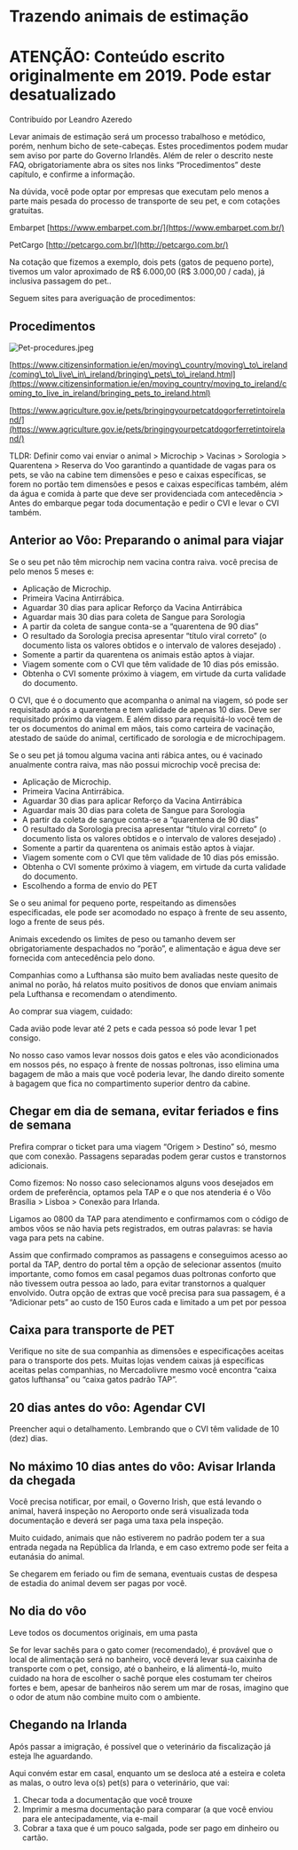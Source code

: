 # Trazendo animais de estimação

# **ATENÇÃO: Conteúdo escrito originalmente em 2019. Pode estar desatualizado**

Contribuído por Leandro Azeredo

Levar animais de estimação será um processo trabalhoso e metódico, porém, nenhum bicho de sete-cabeças. Estes procedimentos podem mudar sem aviso por parte do Governo Irlandês. Além de reler o descrito neste FAQ, obrigatoriamente abra os sites nos links “Procedimentos” deste capítulo, e confirme a informação.

Na dúvida, você pode optar por empresas que executam pelo menos a parte mais pesada do processo de transporte de seu pet, e com cotações gratuitas.

Embarpet [https://www.embarpet.com.br/](https://www.embarpet.com.br/)  

PetCargo [http://petcargo.com.br/](http://petcargo.com.br/)

Na cotação que fizemos a exemplo, dois pets (gatos de pequeno porte), tivemos um valor aproximado de R$ 6.000,00 (R$ 3.000,00 / cada), já inclusiva passagem do pet..

Seguem sites para averiguação de procedimentos:

## Procedimentos

![Pet-procedures.jpeg](../images/Pet-procedures.jpeg)

[https://www.citizensinformation.ie/en/moving\_country/moving\_to\_ireland/coming\_to\_live\_in\_ireland/bringing\_pets\_to\_ireland.html](https://www.citizensinformation.ie/en/moving_country/moving_to_ireland/coming_to_live_in_ireland/bringing_pets_to_ireland.html)

[https://www.agriculture.gov.ie/pets/bringingyourpetcatdogorferretintoireland/](https://www.agriculture.gov.ie/pets/bringingyourpetcatdogorferretintoireland/)

TLDR: Definir como vai enviar o animal > Microchip > Vacinas > Sorologia > Quarentena > Reserva do Voo garantindo a quantidade de vagas para os pets, se vão na cabine tem dimensões e peso e caixas específicas, se forem no portão tem dimensões e pesos e caixas específicas também, além da água e comida à parte que deve ser providenciada com antecedência > Antes do embarque pegar toda documentação e pedir o CVI e levar o CVI também.

## Anterior ao Vôo: Preparando o animal para viajar

Se o seu pet não têm microchip nem vacina contra raiva. você precisa de pelo menos 5 meses e:

* Aplicação de Microchip.
* Primeira Vacina Antirrábica.
* Aguardar 30 dias para aplicar Reforço da Vacina Antirrábica
* Aguardar mais 30 dias para coleta de Sangue para Sorologia
* A partir da coleta de sangue conta-se a “quarentena de 90 dias”
* O resultado da Sorologia precisa apresentar “título viral correto” (o documento lista os valores obtidos e o intervalo de valores desejado) .
* Somente a partir da quarentena os animais estão aptos à viajar.
* Viagem somente com o CVI que têm validade de 10 dias pós emissão.
* Obtenha o CVI somente próximo à viagem, em virtude da curta validade do documento.

O CVI, que é o documento que acompanha o animal na viagem, só pode ser requisitado após a quarentena e tem validade de apenas 10 dias. Deve ser requisitado próximo da viagem. E além disso para requisitá-lo você tem de ter os documentos do animal em mãos, tais como carteira de vacinação, atestado de saúde do animal, certificado de sorologia e de microchipagem.

Se o seu pet já tomou alguma vacina anti rábica antes, ou é vacinado anualmente contra raiva, mas não possui microchip você precisa de:

* Aplicação de Microchip.
* Primeira Vacina Antirrábica.
* Aguardar 30 dias para aplicar Reforço da Vacina Antirrábica
* Aguardar mais 30 dias para coleta de Sangue para Sorologia
* A partir da coleta de sangue conta-se a “quarentena de 90 dias”
* O resultado da Sorologia precisa apresentar “título viral correto” (o documento lista os valores obtidos e o intervalo de valores desejado) .
* Somente a partir da quarentena os animais estão aptos à viajar.
* Viagem somente com o CVI que têm validade de 10 dias pós emissão.
* Obtenha o CVI somente próximo à viagem, em virtude da curta validade do documento.
* Escolhendo a forma de envio do PET

Se o seu animal for pequeno porte, respeitando as dimensões especificadas, ele pode ser acomodado no espaço à frente de seu assento, logo a frente de seus pés.

Animais excedendo os limites de peso ou tamanho devem ser obrigatoriamente despachados no “porão”, e alimentação e água deve ser fornecida com antecedência pelo dono.

Companhias como a Lufthansa são muito bem avaliadas neste quesito de animal no porão, há relatos muito positivos de donos que enviam animais pela Lufthansa e recomendam o atendimento.

Ao comprar sua viagem, cuidado:

Cada avião pode levar até 2 pets e cada pessoa só pode levar 1 pet consigo.

No nosso caso vamos levar nossos dois gatos e eles vão acondicionados em nossos pés, no espaço à frente de nossas poltronas, isso elimina uma bagagem de mão a mais que você poderia levar, lhe dando direito somente à bagagem que fica no compartimento superior dentro da cabine.

## Chegar em dia de semana, evitar feriados e fins de semana

Prefira comprar o ticket para uma viagem “Origem > Destino” só, mesmo que com conexão. Passagens separadas podem gerar custos e transtornos adicionais.

Como fizemos: No nosso caso selecionamos alguns voos desejados em ordem de preferência, optamos pela TAP e o que nos atenderia é o Vôo Brasília > Lisboa > Conexão para Irlanda.

Ligamos ao 0800 da TAP para atendimento e confirmamos com o código de ambos vôos se não havia pets registrados, em outras palavras: se havia vaga para pets na cabine.

Assim que confirmado compramos as passagens e conseguimos acesso ao portal da TAP, dentro do portal têm a opção de selecionar assentos (muito importante, como fomos em casal pegamos duas poltronas conforto que não tivessem outra pessoa ao lado, para evitar transtornos a qualquer envolvido. Outra opção de extras que você precisa para sua passagem, é a “Adicionar pets” ao custo de 150 Euros cada e limitado a um pet por pessoa

## Caixa para transporte de PET

Verifique no site de sua companhia as dimensões e especificações aceitas para o transporte dos pets. Muitas lojas vendem caixas já específicas aceitas pelas companhias, no Mercadolivre mesmo você encontra “caixa gatos lufthansa” ou “caixa gatos padrão TAP”.

## 20 dias antes do vôo: Agendar CVI

Preencher aqui o detalhamento. Lembrando que o CVI têm validade de 10 (dez) dias.

## No máximo 10 dias antes do vôo: Avisar Irlanda da chegada

Você precisa notificar, por email, o Governo Irish, que está levando o animal, haverá inspeção no Aeroporto onde será visualizada toda documentação e deverá ser paga uma taxa pela inspeção.

Muito cuidado, animais que não estiverem no padrão podem ter a sua entrada negada na República da Irlanda, e em caso extremo pode ser feita a eutanásia do animal.

Se chegarem em feriado ou fim de semana, eventuais custas de despesa de estadia do animal devem ser pagas por você.

## No dia do vôo

Leve todos os documentos originais, em uma pasta

Se for levar sachês para o gato comer (recomendado), é provável que o local de alimentação será no banheiro, você deverá levar sua caixinha de transporte com o pet, consigo, até o banheiro, e lá alimentá-lo, muito cuidado na hora de escolher o sachê porque eles costumam ter cheiros fortes e bem, apesar de banheiros não serem um mar de rosas, imagino que o odor de atum não combine muito com o ambiente.

## Chegando na Irlanda

Após passar a imigração, é possível que o veterinário da fiscalização já esteja lhe aguardando.

Aqui convém estar em casal, enquanto um se desloca até a esteira e coleta as malas, o outro leva o(s) pet(s) para o veterinário, que vai:

1. Checar toda a documentação que você trouxe
2. Imprimir a mesma documentação para comparar (a que você enviou para ele antecipadamente, via e-mail
3. Cobrar a taxa que é um pouco salgada, pode ser pago em dinheiro ou cartão.
